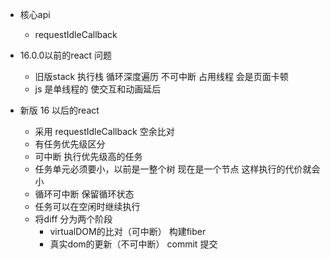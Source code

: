- 核心api
  - requestIdleCallback

- 16.0.0以前的react 问题
  - 旧版stack 执行栈 循环深度遍历 不可中断 占用线程 会是页面卡顿
  - js 是单线程的 使交互和动画延后
- 新版 16 以后的react
  - 采用 requestIdleCallback 空余比对
  - 有任务优先级区分
  - 可中断 执行优先级高的任务
  - 任务单元必须要小，以前是一整个树 现在是一个节点 这样执行的代价就会小
  - 循环可中断 保留循环状态
  - 任务可以在空闲时继续执行
  - 将diff 分为两个阶段
    - virtualDOM的比对（可中断） 构建fiber
    - 真实dom的更新（不可中断） commit 提交